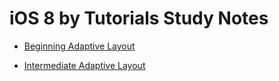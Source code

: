 # iOS 8 by Tutorials Study Notes


- [Beginning Adaptive Layout](https://github.com/949478479/iOS-8-by-Tutorials-Study-Notes/tree/Beginning-Adaptive-Layout)

- [Intermediate Adaptive Layout](https://github.com/949478479/iOS-8-by-Tutorials-Study-Notes/blob/Intermediate-Adaptive-Layout/README.md)
